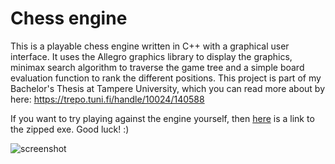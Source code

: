 Chess engine
======

This is a playable chess engine written in C++ with a graphical user interface. It uses the Allegro graphics library to display the graphics, minimax search algorithm to traverse the game tree and a simple board evaluation function to rank the different positions. This project is part of my Bachelor's Thesis at Tampere University, which you can read more about by here: https://trepo.tuni.fi/handle/10024/140588

If you want to try playing against the engine yourself, then [here](https://raw.githubusercontent.com/igorp/chess/master/chess.zip) is a link to the zipped exe. Good luck! :)

![screenshot](https://i.imgur.com/BD5k92o.png)


